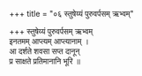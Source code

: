 +++
title = "०६ स्तुषेय्यं पुरुवर्पसम् ऋभ्वम्"

+++
स्तुषेय्यं पुरुवर्पसम् ऋभ्वम्  
इनतमम् आप्त्यम् आप्त्यानाम् ।  
आ दर्शते शवसा सप्त दानून्  
प्र साक्षते प्रतिमानानि भूरि ॥